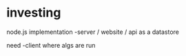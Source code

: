 # investing

node.js implementation
-server / website / api as a datastore

need
-client where algs are run

